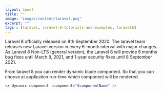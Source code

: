 ```yaml
---
layout: bpost
title: ""
image: "images/content/laravel.png"
excerpt: "" 
tags : [laravel, laravel-6-tutorials-and-examples, laravel6] 
---
```


Laravel 8 officially released on 8th September 2020. The laravel team releases new Laravel version in every 6-month interval with major changes. As Laravel 8 Non-LTS (general version), the Laravel 8 will provide 6 months bug fixes until March 8, 2021, and 1-year security fixes until 8 September 2021.

From laravel 8 you can render dynamic blade component. So that you can choose at application run-time which component will be rendered.

```php
<x-dynamic-component :component="$componentName" />
```